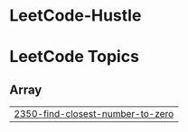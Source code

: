 # LeetCode-Hustle
<!---LeetCode Topics Start-->
# LeetCode Topics
## Array
|  |
| ------- |
| [2350-find-closest-number-to-zero](https://github.com/Ahmedfurkhan/LeetCode-Hustle/tree/master/2350-find-closest-number-to-zero) |
<!---LeetCode Topics End-->